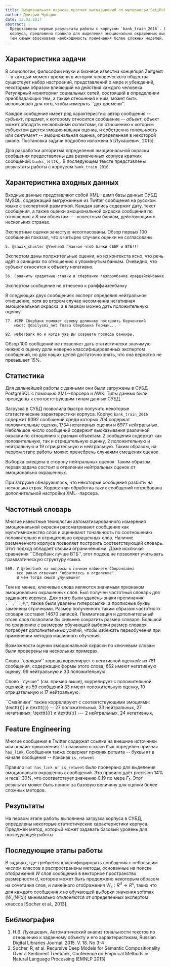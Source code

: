 ```yaml
---
title: Эмоциональная окраска кратких высказываний по материалам SetiRuEval_2016
author: Дмитрий Чубаров
date: 13.03.2017
abstract: |
  Представлены первые результаты работы с корпусом `bank_train_2016`. Вычислены базовые статистические характеристики
  корпуса, предложено правило для выделения эмоционально окрашенных высказываний, качество распознавания по мере $F_1=0.19$.
  Тем самым обоснована необходимость применения более сложных моделей. Определены направления для дальнейшей работы.
...
```


## Характеристика задачи

В социологии, философии науки и бизнесе известна концепция Zeitgeist -- в каждый момент времени в истории человеческого
общества существует набор настроений, представлений о мире и убеждений, некоторым образом влияющий на действия каждого человека.
Регулярный мониторинг социальных сетей, состоящий в определении преобладающих тем, а также отношения к ним, может быть
использован для того, чтобы измерять ``дух времени''. 

Каждое сообщение имеет ряд характеристик: автор сообщения -- _субъект_, предмет, к которому относится сообщение -- _объект_, объект может обладать несколькими _аспектами_, по отношению к которым субъектом дается эмоциональная оценка, и собственно _тональность_ или _сентимент_ -- эмоциональная оценка, определенная в некоторой шкале. Постановка задачи подробно изложена в [Лукашевич, 2015].

Для разработки алгоритма определения эмоциональной окраски сообщения предоставлены два размеченных корпуса кратких сообщений: `banks_` и `ttk_`. В последующем тексте представлены результаты работы с корпусом `bank_train_2016`.  

## Характеристика входных данных
Входные данные представляют собой XML--дамп базы данных СУБД MySQL, содержащий выгруженные из Twitter сообщения на русском языке с экспертной разметкой. Каждая запись содержит дату, текст сообщения, а также оценки эмоциональной окраски сообщения по отношению к 8-ми объектам --- известным банкам, действующим в нескольких странах.

Экспертные оценки зачастую несогласованы. Обзор первых 100 сообщений показал, что в четырех случаях оценки не согласованы. 

~~~~~
5. @sawik_shuster @YevhenS Главное чтоб банки СБЕР и ВТБ!!! 
~~~~~
Экспертом даны положительные оценки, но из контекста ясно, что речь идёт о санкциях по отношению к упомянутым банкам. Очевидно, что субъект относится к объекту негативно.

~~~~~
56. Сравнить кредитные ставки в сбербанке газпромбанке ираффайзенбанке
~~~~~
Экспертом сообщение не отнесено к райффайзенбанку

В следующих двух сообщениях эксперт определил нейтральное отношение, хотя во втором случае несомненна негативная эмоциональная окраска, а в первом можно дать положительную оценку.

~~~~~
77. #СМИ Сбербанк поможет своему должнику построить Керченский 
    мост: @dailysmi_net Глава Сбербанка Герман...
~~~~~

~~~~~
92. @sberbank Но и когда уже Вы созреете господа банкиры.
~~~~~

Обзор 100 сообщений не позволяет дать статистически значимую нижнюю оценку доли неверно классифицированных экспертом сообщений, но для наших целей достаточно знать, что она вероятно не превышает 15\%.

## Статистика

Для дальнейшей работы с данными они были загружены в СУБД PostgreSQL с помощью XML--парсера и AWK. Типы данных были преведены к соответствующим типам данных СУБД.

Загрузка в СУБД позволила быстро получить некоторые статистические характеристики корпуса. Корпус `bank_train_2016` содержит 9392 сообщений,среди которых 704 содержат положительные оценки, 1734 негативных оценки и 6977 нейтральных. Небольшое число сообщений содержит высказывания различной окраски по отношению к разным объектам: 2 сообщения содержат как положительную, так и отрицательную оценку, 2 положительную и нейтральную и 19 отрицательную и нейтральную. Таким образом, на первом этапе работы можно пренебречь случаями смешения оценок.

Выборка смещена в сторону нейтральных оценок. Таким образом, первая задача состоит в отделении нейтральных оценок от эмоционально окрашенных.

При загрузке обнаружилось, что некоторые сообщения разбиты на несколько строк. Корректная обработка таких сообщений потребовала дополнительной настройки XML--парсера.

## Частотный словарь

Многие известные технологии автоматизированного измерения эмоциональной окраски рассматривают сообщение как мультимножество слов и оценивают тональность по соотношению положительно и отрицательно окрашенных слов. Наличие размеченного корпуса позволяет построить соответствующий словарь. Этот подход обладает своими ограничениями. 
Даже исключая сравнения ``Сбербанк лучше ВТБ'', этот подход не позволяет учитывать грамматическую структуру языка.

~~~~~~~
569. У @sberbank на вопросы в личном кабинете Сберонлайна 
     все равно отвечают "обратитесь в отделение". 
     В чем тогда смысл улучшеший?
~~~~~~~

Тем не менее, ключевые слова являются значимым признаком эмоционально окрашенных слов. 
Был получен частотный словарь для заданного корпуса. Для этого были удалены знаки препинания: `.``,``!`,`#`,`"`; также были удалены гиперссылки, а прописные буквы заменены строчными. Размер полученного таким образом частотного словаря составил 14670 записей. Лемматизация и дополнительный отсев слов позволили бы сильнее сократить размер словаря. Большой по сравнению с размером обучающей выборки размер словаря
потребует дополнительных усилий, чтобы избежать переобучения при применении методов машинного обучения.

Возможности оценки эмоциональной окраски по ключевым словам были проверены на нескольких примерах.

Слово ``_санкции_'' хорошо коррелирует с негативной оценкой:
из 781 сообщения, содержащих формы этого слова, 652 имеют негативную оценку, 99 нейтральную и 33 положительную.

Слово ``лучше'' (см. пример выше), коррелирует с положительной оценкой: из 59 сообщений 33 имеют положительную оценку, 10 отрицательную и 17 нейтральную.

``Смайлики'' также коррелируют с соответствующими эмоциями:
\texttt{))} и \texttt{:)} -- 27 положительных, 33 нейтральных, 27 негативных; \texttt{((} и \texttt{:(} --- 2 нейтральных, 24 негативных.

## Feature Engineering

Многие сообщения в Twitter содержат ссылки на внешние источники или онлайн-приложения. По наличию ссылки был определен признак `has_link`. Сообщения также содержат признак ретвита -- буквы `RT` в начале сообщения -- признак `is_retweet`.

Правило `not has_link or is_retweet` было проверено для выделения эмоционально окрашенных сообщений. Это правило даёт precision 14\% и recall 30\%, что соответствует значению 0.19 по мере $F_1$. Этот результат может быть принят за базовую величину для оценки более сложных методов.

## Результаты

На первом этапе работы выполнена загрузка корпуса в СУБД, определены некоторые статистические характеристики корпуса. Предлжен метод, который может задавать базовый уровень для последующей работы.

## Последующие этапы работы

В задачах, где требуется классифицировать сообщения с небольшим числом классов $s$ распространены методы, основанные на поиске отображения $W$ слов сообщений в векторное пространство размерности $d$, которое может быть продолжено некоторым образом на сочетания слов, и линейного отображения $W_s: R^d \to R^s$, таких что для каждого сообщения $x$ из обучающей выборки значения $\mathop{softmax}(W_s(W(x))$ минимально отклоняются от определенных экспертом классов [Socher et al., 2013].

## Библиография

1. Н.В. Лукашевич, Автоматический анализ тональности текстов по отношению к заданному объекту и его характеристикам,  Russian Digital Libraries Journal. 2015. V. 18. No 3-4
2. Socher, R, et al. Recursive Deep Models for Semantic Compositionality
Over a Sentiment Treebank, Conference on Empirical Methods in Natural Language Processing (EMNLP 2013) 

